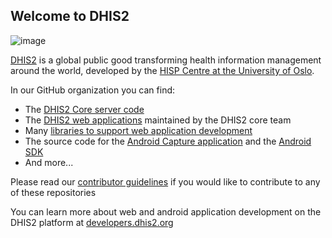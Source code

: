 ## Welcome to DHIS2

![image](https://user-images.githubusercontent.com/947888/184329821-756d30c8-a6c6-4492-8168-53363d8aa714.png)

[DHIS2](https://dhis2.org) is a global public good transforming health information management around the world, developed by the [HISP Centre at the University of Oslo](https://www.mn.uio.no/hisp/english/).

In our GitHub organization you can find:
- The [DHIS2 Core server code](https://github.com/dhis2/dhis2-core)
- The [DHIS2 web applications](https://github.com/search?q=topic%3Aweb-app+org%3Adhis2+fork%3Atrue&type=repositories) maintained by the DHIS2 core team
- Many [libraries to support web application development](https://github.com/search?q=topic%3Aweb-lib+org%3Adhis2+fork%3Atrue&type=repositories)
- The source code for the [Android Capture application](https://github.com/dhis2/dhis2-android-capture-app) and the [Android SDK](https://github.com/dhis2/dhis2-android-sdk)
- And more...

Please read our [contributor guidelines](https://developers.dhis2.org/community/contribute) if you would like to contribute to any of these repositories

You can learn more about web and android application development on the DHIS2 platform at [developers.dhis2.org](https://developers.dhis2.org)

